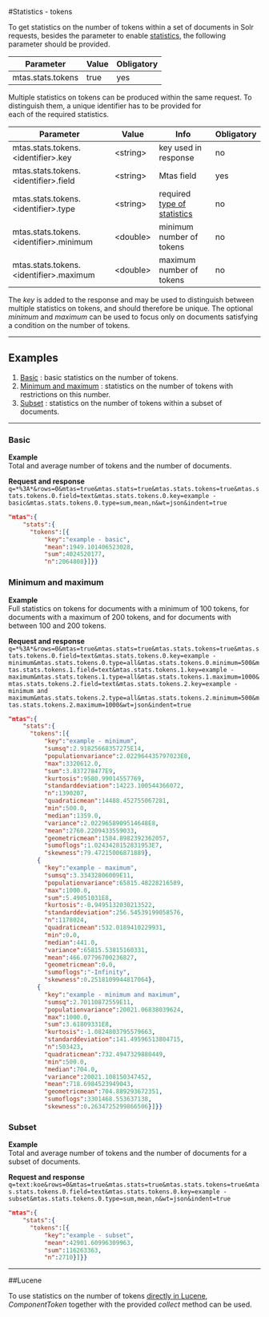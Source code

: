#Statistics - tokens

To get statistics on the number of tokens within a set of documents in Solr requests, besides the parameter to enable [statistics](search_query_stats.html), the following parameter should be provided.

| Parameter             | Value  | Obligatory  |
|-----------------------|--------|-------------|
| mtas.stats.tokens     | true   | yes         |

Multiple statistics on tokens can be produced within the same request. 
To distinguish them, a unique identifier has to be provided for  
each of the required statistics.

| Parameter                                       | Value        | Info                           | Obligatory  |
|-------------------------------------------------|--------------|--------------------------------|-------------|
| mtas.stats.tokens.\<identifier\>.key         | \<string\>   | key used in response           | no          |
| mtas.stats.tokens.\<identifier\>.field       | \<string\>   | Mtas field                      | yes         |
| mtas.stats.tokens.\<identifier\>.type        | \<string\>   | required [type of statistics](search_stats.html) | no          |
| mtas.stats.tokens.\<identifier\>.minimum     | \<double\>   | minimum number of tokens  | no          |
| mtas.stats.tokens.\<identifier\>.maximum     | \<double\>   | maximum number of tokens  | no          |

The *key* is added to the response and may be used to distinguish between multiple statistics on tokens, and should therefore be unique. The optional *minimum* and *maximum* can be used to focus only on documents satisfying a condition on the number of tokens.

---

## Examples
1. [Basic](#basic) : basic statistics on the number of tokens.
2. [Minimum and maximum](#minimum-and-maximum) : statistics on the number of tokens with restrictions on this number.
3. [Subset](#subset) : statistics on the number of tokens within a subset of documents.

---

<a name="basic"></a>

### Basic

**Example**  
Total and average number of tokens and the number of documents.

**Request and response**  
`q=*%3A*&rows=0&mtas=true&mtas.stats=true&mtas.stats.tokens=true&mtas.stats.tokens.0.field=text&mtas.stats.tokens.0.key=example - basic&mtas.stats.tokens.0.type=sum,mean,n&wt=json&indent=true`

``` json
"mtas":{
    "stats":{
      "tokens":[{
          "key":"example - basic",
          "mean":1949.101406523028,
          "sum":4024520177,
          "n":2064808}]}}
```

<a name="minimum-and-maximum"></a>

### Minimum and maximum

**Example**  
Full statistics on tokens for documents with a minimum of 100 tokens, for documents with a maximum of 200 tokens, and for documents with between 100 and 200 tokens.

**Request and response**  
`q=*%3A*&rows=0&mtas=true&mtas.stats=true&mtas.stats.tokens=true&mtas.stats.tokens.0.field=text&mtas.stats.tokens.0.key=example - minimum&mtas.stats.tokens.0.type=all&mtas.stats.tokens.0.minimum=500&mtas.stats.tokens.1.field=text&mtas.stats.tokens.1.key=example - maximum&mtas.stats.tokens.1.type=all&mtas.stats.tokens.1.maximum=1000&mtas.stats.tokens.2.field=text&mtas.stats.tokens.2.key=example - minimum and maximum&mtas.stats.tokens.2.type=all&mtas.stats.tokens.2.minimum=500&mtas.stats.tokens.2.maximum=1000&wt=json&indent=true`

``` json
"mtas":{
    "stats":{
      "tokens":[{
          "key":"example - minimum",
          "sumsq":2.91825668357275E14,
          "populationvariance":2.022964435797023E8,
          "max":3320612.0,
          "sum":3.837278477E9,
          "kurtosis":9580.99014557769,
          "standarddeviation":14223.100544366072,
          "n":1390207,
          "quadraticmean":14488.452755067281,
          "min":500.0,
          "median":1359.0,
          "variance":2.0229658909514648E8,
          "mean":2760.2209433559033,
          "geometricmean":1584.8982392362057,
          "sumoflogs":1.0243428152831953E7,
          "skewness":79.47215006871889},
        {
          "key":"example - maximum",
          "sumsq":3.33432806009E11,
          "populationvariance":65815.48228216589,
          "max":1000.0,
          "sum":5.49051031E8,
          "kurtosis":-0.9495132030213522,
          "standarddeviation":256.54539199058576,
          "n":1178024,
          "quadraticmean":532.0189410229931,
          "min":0.0,
          "median":441.0,
          "variance":65815.53815160331,
          "mean":466.07796700236827,
          "geometricmean":0.0,
          "sumoflogs":"-Infinity",
          "skewness":0.2518109944817064},
        {
          "key":"example - minimum and maximum",
          "sumsq":2.70110872559E11,
          "populationvariance":20021.06838039624,
          "max":1000.0,
          "sum":3.61809331E8,
          "kurtosis":-1.0824803795579663,
          "standarddeviation":141.49596513804715,
          "n":503423,
          "quadraticmean":732.4947329880449,
          "min":500.0,
          "median":704.0,
          "variance":20021.108150347452,
          "mean":718.6984523949043,
          "geometricmean":704.889293672351,
          "sumoflogs":3301468.553637138,
          "skewness":0.2634725299866506}]}}
```

<a name="subset"></a>  

### Subset

**Example**  
Total and average number of tokens and the number of documents for a subset of documents.

**Request and response**  
`q=text:koe&rows=0&mtas=true&mtas.stats=true&mtas.stats.tokens=true&mtas.stats.tokens.0.field=text&mtas.stats.tokens.0.key=example - subset&mtas.stats.tokens.0.type=sum,mean,n&wt=json&indent=true`

``` json
"mtas":{
    "stats":{
      "tokens":[{
          "key":"example - subset",
          "mean":42901.60996309963,
          "sum":116263363,
          "n":2710}]}}
```

---

##Lucene

To use statistics on the number of tokens [directly in Lucene](installation_lucene.html), *ComponentToken* together with the provided *collect* method can be used. 